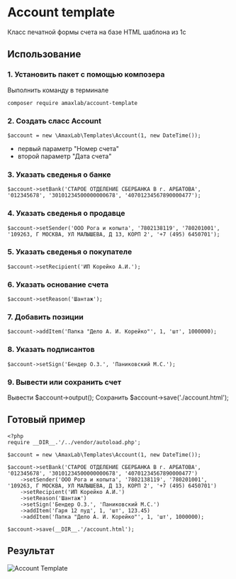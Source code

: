 Account template
================
Класс печатной формы счета на базе HTML шаблона из 1с

Использование
-------------

### 1. Установить пакет с помощью композера

Выполнить команду в терминале

    composer require amaxlab/account-template
    
### 2. Создать сласс Account

    $account = new \AmaxLab\Templates\Account(1, new DateTime());
- первый параметр "Номер счета"
- второй параметр "Дата счета"

### 3. Указать сведенья о банке

    $account->setBank('СТАРОЕ ОТДЕЛЕНИЕ СБЕРБАНКА В г. АРБАТОВА', '012345678', '30101234500000000678', '40701234567890000477');
    
### 4. Указать сведенья о продавце 

    $account->setSender('ООО Рога и копыта', '7802138119', '780201001', '109263, Г МОСКВА, УЛ МАЛЫШЕВА, Д 13, КОРП 2', '+7 (495) 6450701');
    
### 5. Указать сведенья о покупателе 

    $account->setRecipient('ИП Корейко А.И.');

### 6. Указать основание счета 

    $account->setReason('Шантаж');

### 7. Добавить позиции 

    $account->addItem('Папка "Дело А. И. Корейко"', 1, 'шт', 1000000);

### 8. Указать подписантов 

    $account->setSign('Бендер О.З.', 'Паниковский М.С.');
    
### 9. Вывести или сохранить счет 
Вывести
    $account->output();
Сохранить
    $account->save('./account.html');


Готовый пример
--------------
    <?php
    require __DIR__.'/../vendor/autoload.php';
    
    $account = new \AmaxLab\Templates\Account(1, new DateTime());
    
    $account->setBank('СТАРОЕ ОТДЕЛЕНИЕ СБЕРБАНКА В г. АРБАТОВА', '012345678', '30101234500000000678', '40701234567890000477')
        ->setSender('ООО Рога и копыта', '7802138119', '780201001', '109263, Г МОСКВА, УЛ МАЛЫШЕВА, Д 13, КОРП 2', '+7 (495) 6450701')
        ->setRecipient('ИП Корейко А.И.')
        ->setReason('Шантаж')
        ->setSign('Бендер О.З.', 'Паниковский М.С.')
        ->addItem('Гаря 12 пуд', 1, 'шт', 123.45)
        ->addItem('Папка "Дело А. И. Корейко"', 1, 'шт', 1000000);
    
    $account->save(__DIR__.'/account.html');

Результат
---------
![Account Template](http://cdn.it2k.ru/amaxlab/account-template.png)